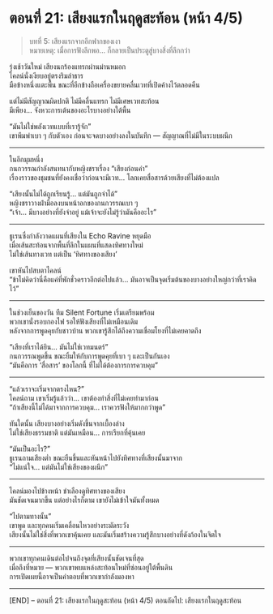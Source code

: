 # ตอนที่ 21: เสียงแรกในฤดูสะท้อน (หน้า 4/5)

> บทที่ 5: เสียงแรกจากอีกฟากของเงา  
> หมายเหตุ: เมื่อการฟังลึกพอ... ก็กลายเป็นประตูสู่บางสิ่งที่ลึกกว่า

รุ่งเช้าวันใหม่ เสียงนกร้องแทรกผ่านม่านหมอก  
ไคลน์นั่งเงียบอยู่ตรงริมลำธาร  
มือข้างหนึ่งแตะพื้น ขณะที่อีกข้างถือเครื่องขยายคลื่นเวทที่เปิดค้างไว้ตลอดคืน

แต่ไม่มีสัญญาณผิดปกติ ไม่มีคลื่นแทรก ไม่มีเศษเวทสะท้อน  
มีเพียง... จังหวะการเต้นของอะไรบางอย่างใต้พื้น

“มันไม่ใช่พลังเวทแบบที่เรารู้จัก”  
เขาพึมพำเบา ๆ กับตัวเอง ก่อนจะจดบางอย่างลงในบันทึก — สัญญาณที่ไม่มีในระบบผนึก

---

ในอีกมุมหนึ่ง  
กนกวรรณกำลังสนทนากับหญิงชราเรื่อง “เสียงก่อนคำ”  
เรื่องราวของชุมชนที่ยังคงเชื่อว่าก่อนจะมีเวท... โลกเคยสื่อสารด้วยเสียงที่ไม่ต้องแปล

“เสียงนั้นไม่ได้ถูกเรียนรู้... แต่มันถูกจำได้”  
หญิงชราวางฝ่ามือลงบนหน้าอกของกนกวรรณเบา ๆ  
“เจ้า... มีบางอย่างที่ยังจำอยู่ แม้เจ้าจะยังไม่รู้ว่ามันคืออะไร”

---

ธูเรนซึ่งกำลังวาดแผนที่เสียงใน Echo Ravine หยุดมือ  
เมื่อเส้นสะท้อนจากพื้นที่ลึกในแผนที่แสดงทิศทางใหม่  
ไม่ใช่เส้นทางเวท แต่เป็น ‘ทิศทางของเสียง’

เขาหันไปสบตาไคลน์  
“ข้าไม่คิดว่านี่คือแค่ที่พักชั่วคราวอีกต่อไปแล้ว... มันอาจเป็นจุดเริ่มต้นของบางอย่างใหญ่กว่าที่เราคิดไว้”

---

ในช่วงเย็นของวัน ทีม Silent Fortune เริ่มเตรียมพร้อม  
พวกเขานั่งรอบกองไฟ รอให้ฟังเสียงที่ไม่เหมือนเดิม  
หลังจากการพูดคุยกับชาวบ้าน พวกเขารู้สึกได้ถึงความเชื่อมโยงที่ไม่เคยคาดถึง

“เสียงที่เราได้ยิน... มันไม่ใช่เวทมนตร์”  
กนกวรรณพูดขึ้น ขณะยิ้มให้กับการพูดคุยที่เบา ๆ และเป็นกันเอง  
“มันคือการ ‘สื่อสาร’ ของโลกนี้ ที่ไม่ได้ต้องการการควบคุม”

---

“แล้วเราจะเริ่มจากตรงไหน?”  
ไคลน์ถาม เขาเริ่มรู้แล้วว่า... เขาต้องทำสิ่งที่ไม่เคยทำมาก่อน  
“ถ้าเสียงนี้ไม่ได้มาจากการควบคุม... เราควรฟังให้มากกว่าพูด”

ทันใดนั้น เสียงบางอย่างเริ่มดังขึ้นจากเบื้องล่าง  
ไม่ใช่เสียงธรรมชาติ แต่มันเหมือน... การเรียกที่คุ้นเคย

“มันเป็นอะไร?”  
ธูเรนถามเสียงต่ำ ขณะยืนขึ้นและหันหน้าไปยังทิศทางที่เสียงนั้นมาจาก  
“ไม่แน่ใจ... แต่มันไม่ใช่เสียงของผนึก”

---

ไคลน์มองไปข้างหน้า ชำเลืองดูทิศทางของเสียง  
มันชัดเจนมากขึ้น แต่อย่างไรก็ตาม เขายังไม่เข้าใจมันทั้งหมด

“ไปตามทางนั้น”  
เขาพูด และทุกคนเริ่มเคลื่อนไหวอย่างระมัดระวัง  
เสียงนั้นไม่ใช่สิ่งที่พวกเขาคุ้นเคย และมันเริ่มสร้างความรู้สึกบางอย่างที่ดังก้องในจิตใจ

---

พวกเขาทุกคนเดินต่อไปจนถึงจุดที่เสียงนั้นชัดเจนที่สุด  
เมื่อถึงที่หมาย — พวกเขาพบแหล่งสะท้อนใหม่ที่ซ่อนอยู่ใต้พื้นดิน  
การเปิดเผยนี้อาจเป็นคำตอบที่พวกเขากำลังมองหา

---

[END] – ตอนที่ 21: เสียงแรกในฤดูสะท้อน (หน้า 4/5)
ตอนถัดไป: เสียงแรกในฤดูสะท้อน
